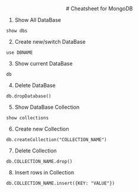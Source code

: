 <p align="center">
# Cheatsheet for MongoDB
</p>


1. Show All DataBase
```shell
show dbs
```

2. Create new/switch DataBase
```shell
use DBNAME
```

3. Show current DataBase
```shell
db
```

4. Delete DataBase
```shell
db.dropDatabase()
```

5. Show DataBase Collection
```shell
show collections
```

6. Create new Collection
```shell
db.createCollection("COLLECTION_NAME")
```

7. Delete Collection
```shell
db.COLLECTION_NAME.drop()
```

8. Insert rows in Collection
```shell
db.COLLECTION_NAME.insert({KEY: "VALUE"})
```

